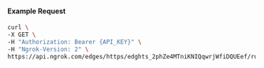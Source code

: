 <!-- Code generated for API Clients. DO NOT EDIT. -->

#### Example Request

```bash
curl \
-X GET \
-H "Authorization: Bearer {API_KEY}" \
-H "Ngrok-Version: 2" \
https://api.ngrok.com/edges/https/edghts_2phZe4MTniKNIQqwrjWfiDQUEef/routes/edghtsrt_2phZe5EIoACX6qCEz26AtDgqnyt/saml
```
